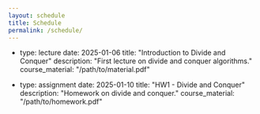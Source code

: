 ```yaml
---
layout: schedule
title: Schedule
permalink: /schedule/
---
```


- type: lecture
  date: 2025-01-06
  title: "Introduction to Divide and Conquer"
  description: "First lecture on divide and conquer algorithms."
  course_material: "/path/to/material.pdf"

- type: assignment
  date: 2025-01-10
  title: "HW1 - Divide and Conquer"
  description: "Homework on divide and conquer."
  course_material: "/path/to/homework.pdf"